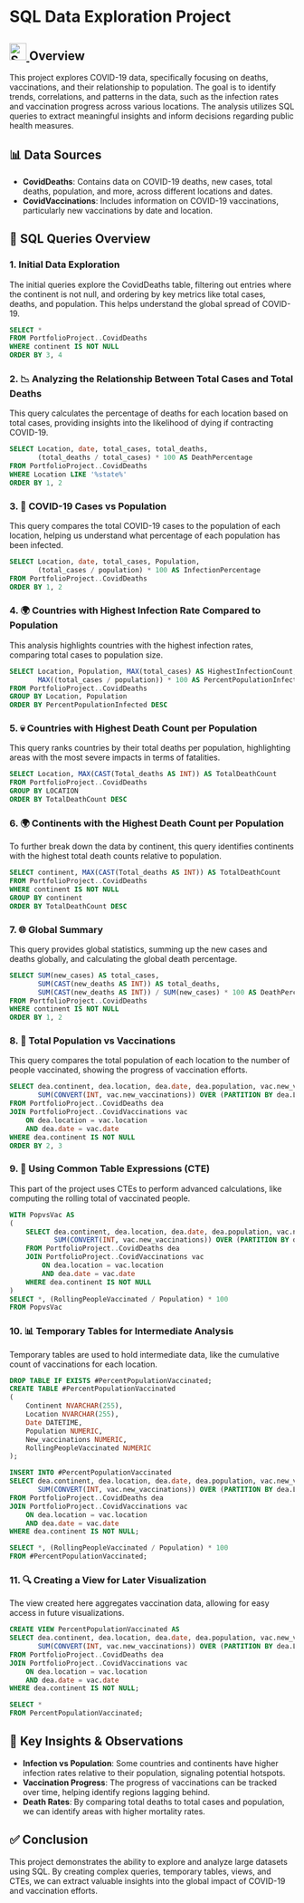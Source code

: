 # SQL Data Exploration Project  

## <a href="https://www.microsoft.com/en-us/sql-server"> <img src="https://cdn-icons-png.flaticon.com/512/4248/4248443.png" width="30" alt="SQL Server Icon"/> </a>  Overview
This project explores COVID-19 data, specifically focusing on deaths, vaccinations, and their relationship to population. The goal is to identify trends, correlations, and patterns in the data, such as the infection rates and vaccination progress across various locations. The analysis utilizes SQL queries to extract meaningful insights and inform decisions regarding public health measures.

## 📊 Data Sources
- **CovidDeaths**: Contains data on COVID-19 deaths, new cases, total deaths, population, and more, across different locations and dates.
- **CovidVaccinations**: Includes information on COVID-19 vaccinations, particularly new vaccinations by date and location.

## 🔎 SQL Queries Overview
### 1. **Initial Data Exploration**
The initial queries explore the CovidDeaths table, filtering out entries where the continent is not null, and ordering by key metrics like total cases, deaths, and population. This helps understand the global spread of COVID-19.
```sql
SELECT * 
FROM PortfolioProject..CovidDeaths
WHERE continent IS NOT NULL
ORDER BY 3, 4
```

### 2. **📉 Analyzing the Relationship Between Total Cases and Total Deaths**
This query calculates the percentage of deaths for each location based on total cases, providing insights into the likelihood of dying if contracting COVID-19.
```sql
SELECT Location, date, total_cases, total_deaths, 
       (total_deaths / total_cases) * 100 AS DeathPercentage 
FROM PortfolioProject..CovidDeaths
WHERE Location LIKE '%state%'
ORDER BY 1, 2
```

### 3. **🦠 COVID-19 Cases vs Population**
This query compares the total COVID-19 cases to the population of each location, helping us understand what percentage of each population has been infected.
```sql
SELECT Location, date, total_cases, Population, 
       (total_cases / population) * 100 AS InfectionPercentage
FROM PortfolioProject..CovidDeaths
ORDER BY 1, 2
```

### 4. **🌍 Countries with Highest Infection Rate Compared to Population**
This analysis highlights countries with the highest infection rates, comparing total cases to population size.
```sql
SELECT Location, Population, MAX(total_cases) AS HighestInfectionCount, 
       MAX((total_cases / population)) * 100 AS PercentPopulationInfected  
FROM PortfolioProject..CovidDeaths
GROUP BY Location, Population 
ORDER BY PercentPopulationInfected DESC
```

### 5. **💀 Countries with Highest Death Count per Population**
This query ranks countries by their total deaths per population, highlighting areas with the most severe impacts in terms of fatalities.
```sql
SELECT Location, MAX(CAST(Total_deaths AS INT)) AS TotalDeathCount 
FROM PortfolioProject..CovidDeaths
GROUP BY LOCATION 
ORDER BY TotalDeathCount DESC
```

### 6. **🌍 Continents with the Highest Death Count per Population**
To further break down the data by continent, this query identifies continents with the highest total death counts relative to population.
```sql
SELECT continent, MAX(CAST(Total_deaths AS INT)) AS TotalDeathCount 
FROM PortfolioProject..CovidDeaths
WHERE continent IS NOT NULL 
GROUP BY continent 
ORDER BY TotalDeathCount DESC
```

### 7. **🌐 Global Summary**
This query provides global statistics, summing up the new cases and deaths globally, and calculating the global death percentage.
```sql
SELECT SUM(new_cases) AS total_cases, 
       SUM(CAST(new_deaths AS INT)) AS total_deaths, 
       SUM(CAST(new_deaths AS INT)) / SUM(new_cases) * 100 AS DeathPercentage
FROM PortfolioProject..CovidDeaths
WHERE continent IS NOT NULL
ORDER BY 1, 2
```

### 8. **💉 Total Population vs Vaccinations**
This query compares the total population of each location to the number of people vaccinated, showing the progress of vaccination efforts.
```sql
SELECT dea.continent, dea.location, dea.date, dea.population, vac.new_vaccinations, 
       SUM(CONVERT(INT, vac.new_vaccinations)) OVER (PARTITION BY dea.Location ORDER BY dea.location, dea.Date) AS RollingPeopleVaccinated
FROM PortfolioProject..CovidDeaths dea
JOIN PortfolioProject..CovidVaccinations vac
    ON dea.location = vac.location 
    AND dea.date = vac.date
WHERE dea.continent IS NOT NULL 
ORDER BY 2, 3
```

### 9. **📝 Using Common Table Expressions (CTE)**
This part of the project uses CTEs to perform advanced calculations, like computing the rolling total of vaccinated people.
```sql
WITH PopvsVac AS 
(
    SELECT dea.continent, dea.location, dea.date, dea.population, vac.new_vaccinations, 
           SUM(CONVERT(INT, vac.new_vaccinations)) OVER (PARTITION BY dea.Location ORDER BY dea.location, dea.Date) AS RollingPeopleVaccinated 
    FROM PortfolioProject..CovidDeaths dea
    JOIN PortfolioProject..CovidVaccinations vac
        ON dea.location = vac.location 
        AND dea.date = vac.date 
    WHERE dea.continent IS NOT NULL
) 
SELECT *, (RollingPeopleVaccinated / Population) * 100
FROM PopvsVac
```

### 10. **📊 Temporary Tables for Intermediate Analysis**
Temporary tables are used to hold intermediate data, like the cumulative count of vaccinations for each location.
```sql
DROP TABLE IF EXISTS #PercentPopulationVaccinated;
CREATE TABLE #PercentPopulationVaccinated 
(
    Continent NVARCHAR(255), 
    Location NVARCHAR(255), 
    Date DATETIME, 
    Population NUMERIC, 
    New_vaccinations NUMERIC, 
    RollingPeopleVaccinated NUMERIC
);

INSERT INTO #PercentPopulationVaccinated
SELECT dea.continent, dea.location, dea.date, dea.population, vac.new_vaccinations, 
       SUM(CONVERT(INT, vac.new_vaccinations)) OVER (PARTITION BY dea.Location ORDER BY dea.location, dea.Date) AS RollingPeopleVaccinated
FROM PortfolioProject..CovidDeaths dea
JOIN PortfolioProject..CovidVaccinations vac
    ON dea.location = vac.location 
    AND dea.date = vac.date 
WHERE dea.continent IS NOT NULL;

SELECT *, (RollingPeopleVaccinated / Population) * 100
FROM #PercentPopulationVaccinated;
```

### 11. **🔍 Creating a View for Later Visualization**
The view created here aggregates vaccination data, allowing for easy access in future visualizations.
```sql
CREATE VIEW PercentPopulationVaccinated AS 
SELECT dea.continent, dea.location, dea.date, dea.population, vac.new_vaccinations, 
       SUM(CONVERT(INT, vac.new_vaccinations)) OVER (PARTITION BY dea.Location ORDER BY dea.location, dea.Date) AS RollingPeopleVaccinated
FROM PortfolioProject..CovidDeaths dea
JOIN PortfolioProject..CovidVaccinations vac
    ON dea.location = vac.location 
    AND dea.date = vac.date 
WHERE dea.continent IS NOT NULL;

SELECT * 
FROM PercentPopulationVaccinated;
```

## 📌 Key Insights & Observations
- **Infection vs Population**: Some countries and continents have higher infection rates relative to their population, signaling potential hotspots.
- **Vaccination Progress**: The progress of vaccinations can be tracked over time, helping identify regions lagging behind.
- **Death Rates**: By comparing total deaths to total cases and population, we can identify areas with higher mortality rates.

## ✅ Conclusion 
This project demonstrates the ability to explore and analyze large datasets using SQL. By creating complex queries, temporary tables, views, and CTEs, we can extract valuable insights into the global impact of COVID-19 and vaccination efforts.
